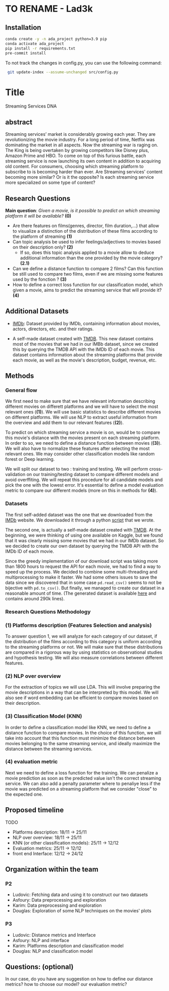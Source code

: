 # TO RENAME - Lad3k

## Installation
```bash
conda create -y -n ada_project python=3.9 pip
conda activate ada_project
pip install -r requirements.txt
pre-commit install
```

To not track the changes in config.py, you can use the following command:
```bash
 git update-index --assume-unchanged src/config.py
```


# Title

Streaming Services DNA

## abstract

Streaming services’ market is considerably growing each year. They are revolutionizing the movie industry. For a long period of time, Netflix was dominating the market in all aspects. Now the streaming war is raging on. The King is being overtaken by growing competitors like Disney plus, Amazon Prime and HBO. To come on top of this furious battle, each streaming service is now launching its own content in addition to acquiring old content. For consumers, choosing which streaming platform to subscribe to is becoming harder than ever. Are Streaming services' content becoming more similar? Or is it the opposite? Is each streaming service more specialized on some type of content?

## Research Questions

**Main question**: *Given a movie, is it possible to predict on which streaming platform it will be available?* **(0)**

- Are there features on films(genres, director, film duration,...) that allow to visualize a distinction of the distribution of these films according to the platform of streaming **(1)**
- Can topic analysis be used to infer feelings/adjectives to movies based on their description only? **(2)**
  - If so, does this topic analysis applied to a movie allow to deduce additional information than the one provided by the movie category? **(2.1)**
- Can we define a distance function to compare 2 films? Can this function be still used to compare two films, even if we are missing some features used by the fonction ? **(3)**
- How to define a correct loss function for our classification model, which given a movie, aims to predict the streaming service that will provide it? **(4)**

## Additional Datasets

- [IMDb](https://www.imdb.com/interfaces/): Dataset provided by IMDb, containing information about movies, actors, directors, etc. and their ratings.

- A self-made dataset created with [TMDB](https://www.themoviedb.org/). This new dataset contains most
of the movies that we had in our IMBb dataset, since we created this by querying the TMDB API with
the IMDb ID of each movie. This dataset contains information about the streaming platforms that
provide each movie, as well as the movie's description, budget, revenue, etc.

## Methods

### General flow

We first need to make sure that we have relevant information describing different movies on differett platforms and we will have to select the most relevant ones (**(1)**). We will use basic statistics to describe different movies on different platforms. We will use NLP to extract useful information from the overview and add them to our relevant features (**(2)**).

To predict on which streaming service a movie is on, would be to compare this movie's distance with the movies present on each streaming platform. In order to so, we need to define a distance function between movies (**(3)**). We will also have to normalize these features after selecting the most relevant ones. We may consider other classification models like random forest or Deep learning.

We will split our dataset to two : training and testing. We will perform cross-validation on our training/testing dataset to compare different models and avoid overffiting. We will repeat this procedure for all candidate models and pick the one with the lowest error. It's essential to define a model evaluation metric to compare our different models (more on this in methods for **(4)**).



### Datasets

The first self-added dataset was the one that we downloaded from the [IMDb](https://www.imdb.com/interfaces/) website. We downloaded it through a python [script](src/dataset_creation.py) that we wrote.

The second one, is actually a self-made dataset created with [TMDB](https://www.themoviedb.org/). At the beginning, we were thinking of using one available on Kaggle, but we found that it was clearly missing some movies that we had in our IMDb dataset. So we decided to create our own dataset by querying the TMDB API with the IMDb ID of each movie.

Since the greedy implementation of our download script was taking more than 1800 hours to request the API for each movie, we had to find a way to speed up the process. We decided to combine some multi-threading and multiprocessing to make it faster. We had some others issues to save the data since we discovered that in some case `pd.read_csv()` seems to not be bijective with `pd.to_csv()`. But finally, we managed to create our dataset in a reasonable amount of time. (The generated dataset is available [here](data/moviedb_data.tsv.gz) and contains around 290k lines).
### Research Questions Methodology

### **(1)** Platforms description (Features Selection and analysis)

To answer question 1, we will analyze for each category of our dataset, if the distribution of the films according to this category is uniform according to the streaming platforms or not. We will make sure that these distributions are compared in a rigorous way by using statistics on observational studies and hypothesis testing. We will also measure correlations between different features.

### **(2)** NLP over overview

For the extraction of topics we will use LDA. This will involve preparing the movie descriptions in a way that can be interpreted by this model. We will also see if word embedding can be efficient to compare movies based on their description.

### **(3)** Classification Model (KNN)

In order to define a classification model like KNN, we need to define a distance function to compare movies. In the choice of this function, we will take into account that this function must minimize the distance between movies belonging to the same streaming service, and ideally maximize the distance between the streaming services.

### **(4)** evaluation metric

Next we need to define a loss function for the training. We can penalize a movie prediction as soon as the predicted value isn't the correct streaming service. We can also add a penalty parameter where to penaliye less if the movie was predicted on a streaming platform that we consider "close" to the expected one.


## Proposed timeline

TODO

- Platforms description: 18/11 -> 25/11
- NLP over overview: 18/11 -> 25/11
- KNN (or other classification models): 25/11 -> 12/12
- Evaluation metrics: 25/11 -> 12/12
- front end Interface: 12/12 -> 24/12


## Organization within the team

### P2
- Ludovic: Fetching data and using it to construct our two datasets
- Asfoury: Data preprocessing and exploration
- Karim: Data preprocessing and exploration
- Douglas: Exploration of some NLP techniques on the movies' plots

### P3
- Ludovic: Distance metrics and Interface
- Asfoury: NLP and interface
- Karim: Platforms description and classification model
- Douglas: NLP and classification model

## Questions: (optional)

In our case, do you have any suggestion on how to define our distance metrics? how to choose our model? our evaluation metric?
